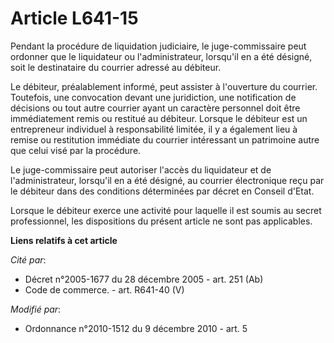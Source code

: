 # Article L641-15

Pendant la procédure de liquidation judiciaire, le juge-commissaire peut ordonner que le liquidateur ou l'administrateur,
lorsqu'il en a été désigné, soit le destinataire du courrier adressé au débiteur. 

Le débiteur, préalablement informé, peut assister à l'ouverture du courrier. Toutefois, une convocation devant une
juridiction, une notification de décisions ou tout autre courrier ayant un caractère personnel doit être immédiatement remis
ou restitué au débiteur. Lorsque le débiteur est un entrepreneur individuel à responsabilité limitée, il y a également lieu à
remise ou restitution immédiate du courrier intéressant un patrimoine autre que celui visé par la procédure. 

Le juge-commissaire peut autoriser l'accès du liquidateur et de l'administrateur, lorsqu'il en a été désigné, au courrier
électronique reçu par le débiteur dans des conditions déterminées par décret en Conseil d'Etat. 

Lorsque le débiteur exerce une activité pour laquelle il est soumis au secret professionnel, les dispositions du présent
article ne sont pas applicables.

**Liens relatifs à cet article**

_Cité par_:

  - Décret n°2005-1677 du 28 décembre 2005 - art. 251 (Ab)
  - Code de commerce. - art. R641-40 (V)

_Modifié par_:

  - Ordonnance n°2010-1512 du 9 décembre 2010 - art. 5
